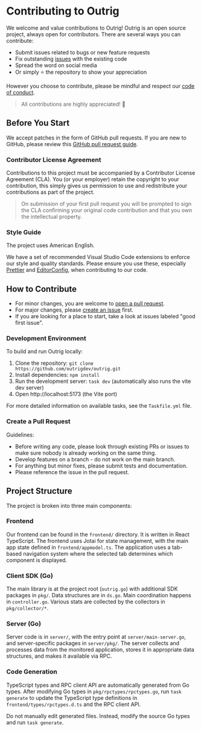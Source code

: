 # Contributing to Outrig

We welcome and value contributions to Outrig! Outrig is an open source project, always open for contributors. There are several ways you can contribute:

- Submit issues related to bugs or new feature requests
- Fix outstanding [issues](https://github.com/outrigdev/outrig/issues) with the existing code
- Spread the word on social media
- Or simply ⭐️ the repository to show your appreciation

However you choose to contribute, please be mindful and respect our [code of conduct](./CODE_OF_CONDUCT.md).

> All contributions are highly appreciated! 🥰

## Before You Start

We accept patches in the form of GitHub pull requests. If you are new to GitHub, please review this [GitHub pull request guide](https://docs.github.com/en/pull-requests/collaborating-with-pull-requests/proposing-changes-to-your-work-with-pull-requests/about-pull-requests).

### Contributor License Agreement

Contributions to this project must be accompanied by a Contributor License Agreement (CLA). You (or your employer) retain the copyright to your contribution, this simply gives us permission to use and redistribute your contributions as part of the project.

> On submission of your first pull request you will be prompted to sign the CLA confirming your original code contribution and that you own the intellectual property.

### Style Guide

The project uses American English.

We have a set of recommended Visual Studio Code extensions to enforce our style and quality standards. Please ensure you use these, especially [Prettier](https://prettier.io) and [EditorConfig](https://editorconfig.org), when contributing to our code.

## How to Contribute

- For minor changes, you are welcome to [open a pull request](https://github.com/outrigdev/outrig/pulls).
- For major changes, please [create an issue](https://github.com/outrigdev/outrig/issues/new) first.
- If you are looking for a place to start, take a look at issues labeled "good first issue".

### Development Environment

To build and run Outrig locally:

1. Clone the repository: `git clone https://github.com/outrigdev/outrig.git`
2. Install dependencies: `npm install`
3. Run the development server: `task dev` (automatically also runs the vite dev server)
4. Open http://localhost:5173 (the Vite port)

For more detailed information on available tasks, see the `Taskfile.yml` file.

### Create a Pull Request

Guidelines:

- Before writing any code, please look through existing PRs or issues to make sure nobody is already working on the same thing.
- Develop features on a branch - do not work on the main branch.
- For anything but minor fixes, please submit tests and documentation.
- Please reference the issue in the pull request.

## Project Structure

The project is broken into three main components:

### Frontend

Our frontend can be found in the `frontend/` directory. It is written in React TypeScript. The frontend uses Jotai for state management, with the main app state defined in `frontend/appmodel.ts`. The application uses a tab-based navigation system where the selected tab determines which component is displayed.

### Client SDK (Go)

The main library is at the project root (`outrig.go`) with additional SDK packages in `pkg/`. Data structures are in `ds.go`. Main coordination happens in `controller.go`. Various stats are collected by the collectors in `pkg/collector/*`.

### Server (Go)

Server code is in `server/`, with the entry point at `server/main-server.go`, and server-specific packages in `server/pkg/`. The server collects and processes data from the monitored application, stores it in appropriate data structures, and makes it available via RPC.

### Code Generation

TypeScript types and RPC client API are automatically generated from Go types. After modifying Go types in `pkg/rpctypes/rpctypes.go`, run `task generate` to update the TypeScript type definitions in `frontend/types/rpctypes.d.ts` and the RPC client API.

Do not manually edit generated files. Instead, modify the source Go types and run `task generate`.
